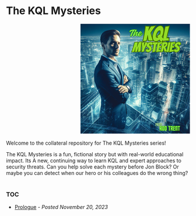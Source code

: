 # The KQL Mysteries
<p align="right"><img src="https://github.com/rod-trent/KQLMysteries/blob/main/Images/SeriesSmall.png" alt="The KQL Mysteries"></center></p>
Welcome to the collateral repository for The KQL Mysteries series!

The KQL Mysteries is a fun, fictional story but with real-world educational impact. Its A new, continuing way to learn KQL and expert approaches to security threats. Can you help solve each mystery before Jon Block? 
Or maybe you can detect when our hero or his colleagues do the wrong thing?
<br><br>
### TOC
* <a href="https://rodtrent.substack.com/p/the-kql-mysteries-prologue" target="_blank">Prologue</a> - <i>Posted November 20, 2023</i><br>


